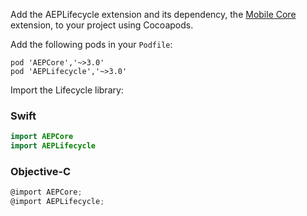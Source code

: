 Add the AEPLifecycle extension and its dependency, the [Mobile Core](../../../../index.md) extension, to your project using Cocoapods.

Add the following pods in your `Podfile`:

```pod
pod 'AEPCore','~>3.0'
pod 'AEPLifecycle','~>3.0'
```

Import the Lifecycle library:

### Swift

```swift
import AEPCore
import AEPLifecycle
```

### Objective-C

```objectivec
@import AEPCore;
@import AEPLifecycle;
```